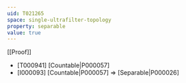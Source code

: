 ```yaml
---
uid: T021265
space: single-ultrafilter-topology
property: separable
value: true
---
```

[[Proof]]

* [T000941] [Countable|P000057]
* [I000093] [Countable|P000057] => [Separable|P000026]

